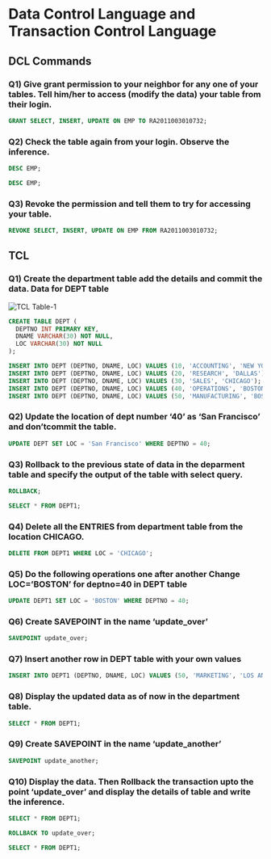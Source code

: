 # Data Control Language and Transaction Control Language

## DCL Commands

### Q1) Give grant permission to your neighbor for any one of your tables. Tell him/her to access (modify the data) your table from their login.

``` sql
GRANT SELECT, INSERT, UPDATE ON EMP TO RA2011003010732;
```

### Q2) Check the table again from your login. Observe the inference.

``` sql
DESC EMP;
```

``` sql
DESC EMP;
```
### Q3) Revoke the permission and tell them to try for accessing your table.

``` sql
REVOKE SELECT, INSERT, UPDATE ON EMP FROM RA2011003010732;
```

## TCL

### Q1) Create the department table add the details and commit the data. Data for DEPT table
![TCL Table-1](https://user-images.githubusercontent.com/69889418/221097302-33d3fe54-ef30-4550-9e3d-5f033ea5977f.png)
``` sql
CREATE TABLE DEPT (
  DEPTNO INT PRIMARY KEY,
  DNAME VARCHAR(30) NOT NULL,
  LOC VARCHAR(30) NOT NULL
);

INSERT INTO DEPT (DEPTNO, DNAME, LOC) VALUES (10, 'ACCOUNTING', 'NEW YORK');
INSERT INTO DEPT (DEPTNO, DNAME, LOC) VALUES (20, 'RESEARCH', 'DALLAS');
INSERT INTO DEPT (DEPTNO, DNAME, LOC) VALUES (30, 'SALES', 'CHICAGO');
INSERT INTO DEPT (DEPTNO, DNAME, LOC) VALUES (40, 'OPERATIONS', 'BOSTON');
INSERT INTO DEPT (DEPTNO, DNAME, LOC) VALUES (50, 'MANUFACTURING', 'BOSTON');

```

### Q2) Update the location of dept number ‘40’ as ‘San Francisco’ and don’tcommit the table.

``` sql
UPDATE DEPT SET LOC = 'San Francisco' WHERE DEPTNO = 40;
```

### Q3) Rollback to the previous state of data in the deparment table and specify the output of the table with select query.
```SQL
ROLLBACK;
```
```SQL
SELECT * FROM DEPT1;
```

### Q4) Delete all the ENTRIES from department table from the location CHICAGO.
```SQL
DELETE FROM DEPT1 WHERE LOC = 'CHICAGO';
```

### Q5) Do the following operations one after another Change LOC=’BOSTON’ for deptno=40 in DEPT table
```SQL
UPDATE DEPT1 SET LOC = 'BOSTON' WHERE DEPTNO = 40;
```
### Q6) Create SAVEPOINT in the name ‘update_over’
```SQL
SAVEPOINT update_over;
```
### Q7) Insert another row in DEPT table with your own values
```SQL
INSERT INTO DEPT1 (DEPTNO, DNAME, LOC) VALUES (50, 'MARKETING', 'LOS ANGELES');
```
### Q8) Display the updated data as of now in the department table.
```SQL
SELECT * FROM DEPT1;
```
### Q9) Create SAVEPOINT in the name ‘update_another’
```SQL
SAVEPOINT update_another;
```

### Q10) Display the data. Then Rollback the transaction upto the point ‘update_over’ and display the details of table and write the inference.
```SQL
SELECT * FROM DEPT1;
```
```SQL
ROLLBACK TO update_over;
```
```SQL
SELECT * FROM DEPT1;
